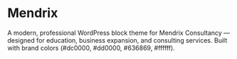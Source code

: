 # Mendrix
A modern, professional WordPress block theme for Mendrix Consultancy — designed for education, business expansion, and consulting services. Built with brand colors (#dc0000, #dd0000, #636869, #ffffff).
